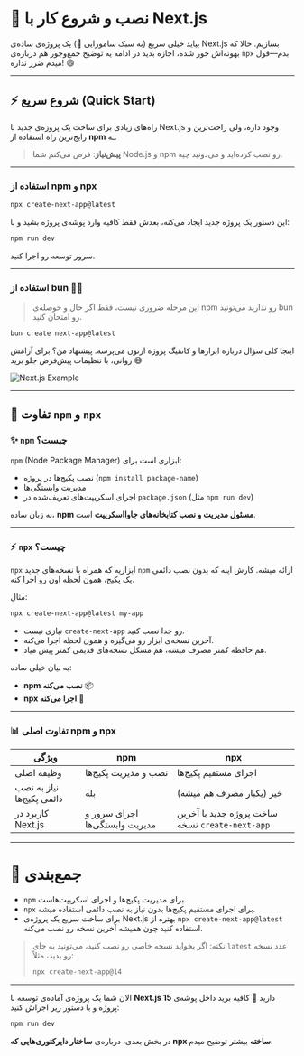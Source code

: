 

# 🚀 نصب و شروع کار با Next.js

بیاید خیلی سریع (به سبک سامورایی 🥷) یک پروژه‌ی ساده‌ی Next.js بسازیم.
حالا که بهونه‌اش جور شده، اجازه بدید در ادامه یه توضیح جمع‌وجور هم درباره‌ی `npx` بدم—قول میدم ضرر نداره! 😄

---

## ⚡ شروع سریع (Quick Start)

راه‌های زیادی برای ساخت یک پروژه‌ی جدید با Next.js وجود داره،
ولی راحت‌ترین و رایج‌ترین راه استفاده از **npm** ـه.

> **پیش‌نیاز**: فرض می‌کنم شما Node.js و npm رو نصب کرده‌اید و می‌دونید چیه.

---

### استفاده از **npm** و **npx**

```bash
npx create-next-app@latest
```

این دستور یک پروژه جدید ایجاد می‌کنه، بعدش فقط کافیه وارد پوشه‌ی پروژه بشید و با:

```bash
npm run dev
```

سرور توسعه رو اجرا کنید.

---

### استفاده از **bun** 🏴‍☠️

> این مرحله ضروری نیست، فقط اگر حال و حوصله‌ی npm رو ندارید می‌تونید bun رو امتحان کنید.

```bash
bun create next-app@latest
```

اینجا کلی سؤال درباره ابزارها و کانفیگ پروژه ازتون می‌پرسه. پیشنهاد من؟
برای آرامش روانی، با تنظیمات پیش‌فرض جلو برید 😅

![Next.js Example](./img/instalationConfig.png)

---

## 📌 تفاوت `npm` و `npx`

### ✨ `npm` چیست؟

`npm` (Node Package Manager) ابزاری است برای:

* نصب پکیج‌ها در پروژه (`npm install package-name`)
* مدیریت وابستگی‌ها
* اجرای اسکریپت‌های تعریف‌شده در `package.json` (مثل `npm run dev`)

به زبان ساده، **npm مسئول مدیریت و نصب کتابخانه‌های جاوااسکریپت** است.

---

### ⚡ `npx` چیست؟

`npx` ابزاریه که همراه با نسخه‌های جدید `npm` ارائه میشه.
کارش اینه که بدون نصب دائمی یک پکیج، همون لحظه اون رو اجرا کنه.

مثال:

```bash
npx create-next-app@latest my-app
```

* نیازی نیست `create-next-app` رو جدا نصب کنید.
* آخرین نسخه‌ی ابزار رو می‌گیره و همون لحظه اجرا می‌کنه.
* هم حافظه کمتر مصرف میشه، هم مشکل نسخه‌های قدیمی کمتر پیش میاد.

به بیان خیلی ساده:

* **npm نصب می‌کنه** 📦
* **npx اجرا می‌کنه** 🚀

---

### 📊 تفاوت اصلی npm و npx

| ویژگی                     | npm                            | npx                                             |
| ------------------------- | ------------------------------ | ----------------------------------------------- |
| وظیفه اصلی                | نصب و مدیریت پکیج‌ها           | اجرای مستقیم پکیج‌ها                            |
| نیاز به نصب دائمی پکیج‌ها | بله                            | خیر (یکبار مصرف هم میشه)                        |
| کاربرد در Next.js         | اجرای سرور و مدیریت وابستگی‌ها | ساخت پروژه جدید با آخرین نسخه `create-next-app` |

---

# 🎯 جمع‌بندی

* `npm` برای مدیریت پکیج‌ها و اجرای اسکریپت‌هاست.
* `npx` برای اجرای مستقیم پکیج‌ها بدون نیاز به نصب دائمی استفاده میشه.
* برای ساخت سریع یک پروژه‌ی Next.js بهتره از `npx create-next-app@latest` استفاده کنید چون همیشه آخرین نسخه رو نصب می‌کنه.

> نکته: اگر بخواید نسخه خاصی رو نصب کنید، می‌تونید به جای `latest` عدد نسخه رو بدید، مثلاً:
>
> ```bash
> npx create-next-app@14
> ```

---

الان شما یک پروژه‌ی آماده‌ی توسعه با **Next.js 15** دارید 🎉
کافیه برید داخل پوشه‌ی پروژه و با دستور زیر اجراش کنید:

```bash
npm run dev
```

در بخش بعدی، درباره‌ی **ساختار دایرکتوری‌هایی که npx ساخته** بیشتر توضیح میدم.

